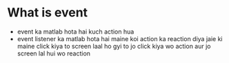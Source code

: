 # What is event 
 - event ka matlab hota hai kuch action hua 
 - event listener ka matlab hota hai maine koi action ka reaction diya jaie ki maine click kiya to screen laal ho gyi to jo click kiya wo action aur jo screen lal hui wo reaction 
